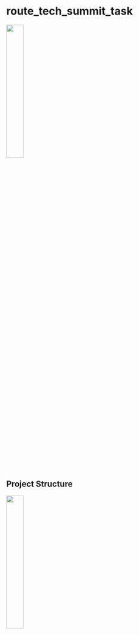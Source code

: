 # route_tech_summit_task


<img src="https://github.com/user-attachments/assets/6f028bff-9607-473d-8008-bb9e67e15322" width=30% height=30%>


## Project Structure

<img src="https://github.com/user-attachments/assets/4b4bf97d-dc94-4a76-b328-d894be21d483" width=30% height=30%>
